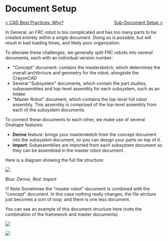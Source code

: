 <style>
.right{
    float:right;
}

.left{
    float:left;
}
</style>

# Document Setup

<span class="left">[< CAD Best Practices: Why?](../index.md)</span> <span class="right">[Sub-Document Setup >](../pages/sub-document-setup.md)</span>
<br>

In General, an FRC robot is too complicated and has too many parts to be created entirely within a single document. Doing so is possible, but will result in bad loading times, and likely poor organization. 

To alleviate these challenges, we generally split FRC robots into several documents, each with an individual version number:

- "Concept" document: contains the mastersketch, which determines the overall architrcture and geometry for the robot, alongside the CrayonCAD
- Several "Subsystem" documents, which contain the part studios, subassemblies and top-level assembly for each subsystem, such as an Intake
- "Master Robot" document, which contains the top-level full robot assembly. This assembly is comprised of the top-level assembly from each of the subsystem documents.

To connect these documents to each other, we make use of several Onshape features:

- **Derive** feature: brings your mastersketch from the concept document into the subsystem document, so you can design your parts on top of it.
- **Import**: Subassemblies are imported from each subsystem document so they can be assembled in the master robot document.

Here is a diagram showing the full file structure:

![](../img/design-standards/docsetup2.webp)

*Blue: Derive, Red: Import*

!!! Note
    Sometimes the "master robot" document is combined with the "concept" document. In this case nothing really changes, the file strcture just becomes a sort of loop, and there is one less document.

You can see an example of this document structure here (note the combination of the framework and master documents)

![](../img/design-standards/docsetup3.png)

![](../img/design-standards/docsetup4.png)

